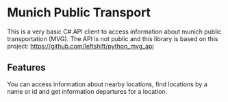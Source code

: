 # Munich Public Transport
This is a very basic C# API client to access information about munich public transportation (MVG).
The API is not public and this library is based on this project: https://github.com/leftshift/python_mvg_api

## Features
You can access information about nearby locations, find locations by a name or id and get information departures for a location.